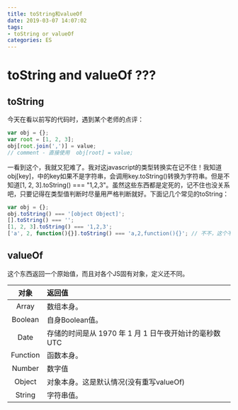 ```yaml
---
title: toString和valueOf
date: 2019-03-07 14:07:02
tags:
- toString or valueOf
categories: ES
---
```

# toString and valueOf ???

## toString
今天在看以前写的代码时，遇到某个老师的点评：
```js
var obj = {};
var root = [1, 2, 3];
obj[root.join(',')] = value;
// comment - 直接使用  obj[root] = value;
```
<!-- more -->
一看到这个，我就又犯难了。我对这javascript的类型转换实在记不住！我知道obj[key]，中的key如果不是字符串，会调用key.toString()转换为字符串。但是不知道[1, 2, 3].toString() === "1,2,3"。虽然这些东西都是定死的，记不住也没关系吧，只要记得在类型值判断时尽量用严格判断就好。下面记几个常见的toString：
```js
var obj = {};
obj.toString() === '[object Object]';
[].toString() === '';
[1, 2, 3].toString() === '1,2,3';
['a', 2, function(){}].toString() === 'a,2,function(){}'; // 不不，这个不常见。
```

## valueOf
这个东西返回一个原始值，而且对各个JS固有对象，定义还不同。

对象 | 返回值
:---: | :---
Array | 数组本身。
Boolean | 自身Boolean值。
Date | 存储的时间是从 1970 年 1 月 1 日午夜开始计的毫秒数 UTC
Function | 函数本身。
Number | 数字值
Object | 对象本身。这是默认情况(没有重写valueOf)
String | 字符串值。
